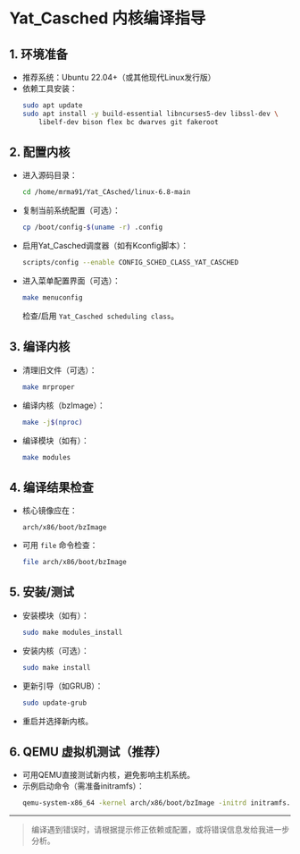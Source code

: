 # Yat_Casched 内核编译指导

## 1. 环境准备

- 推荐系统：Ubuntu 22.04+（或其他现代Linux发行版）
- 依赖工具安装：
  ```bash
  sudo apt update
  sudo apt install -y build-essential libncurses5-dev libssl-dev \
      libelf-dev bison flex bc dwarves git fakeroot
  ```

## 2. 配置内核

- 进入源码目录：
  ```bash
  cd /home/mrma91/Yat_CAsched/linux-6.8-main
  ```
- 复制当前系统配置（可选）：
  ```bash
  cp /boot/config-$(uname -r) .config
  ```
- 启用Yat_Casched调度器（如有Kconfig脚本）：
  ```bash
  scripts/config --enable CONFIG_SCHED_CLASS_YAT_CASCHED
  ```
- 进入菜单配置界面（可选）：
  ```bash
  make menuconfig
  ```
  检查/启用 `Yat_Casched scheduling class`。

## 3. 编译内核

- 清理旧文件（可选）：
  ```bash
  make mrproper
  ```
- 编译内核（bzImage）：
  ```bash
  make -j$(nproc)
  ```
- 编译模块（如有）：
  ```bash
  make modules
  ```

## 4. 编译结果检查

- 核心镜像应在：
  ```
  arch/x86/boot/bzImage
  ```
- 可用 `file` 命令检查：
  ```bash
  file arch/x86/boot/bzImage
  ```

## 5. 安装/测试

- 安装模块（如有）：
  ```bash
  sudo make modules_install
  ```
- 安装内核（可选）：
  ```bash
  sudo make install
  ```
- 更新引导（如GRUB）：
  ```bash
  sudo update-grub
  ```
- 重启并选择新内核。

## 6. QEMU 虚拟机测试（推荐）

- 可用QEMU直接测试新内核，避免影响主机系统。
- 示例启动命令（需准备initramfs）：
  ```bash
  qemu-system-x86_64 -kernel arch/x86/boot/bzImage -initrd initramfs.img -nographic -append "console=ttyS0"
  ```

---

> 编译遇到错误时，请根据提示修正依赖或配置，或将错误信息发给我进一步分析。
